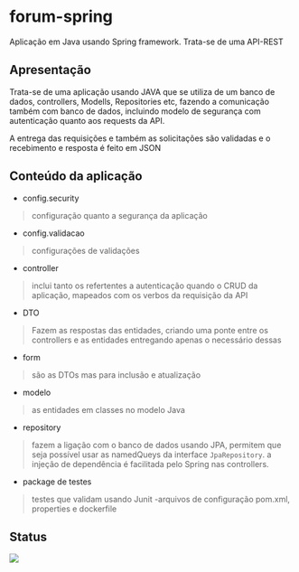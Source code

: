 # forum-spring
Aplicação em Java usando Spring framework. Trata-se de uma API-REST

## Apresentação

Trata-se de uma aplicação usando JAVA que se utiliza de um banco de dados, controllers, Modells, Repositories etc, fazendo a comunicação também com banco de dados, incluindo modelo de segurança com autenticação quanto aos requests da API.

A entrega das requisições e também as solicitações são validadas e o  recebimento e resposta é feito em JSON


## Conteúdo da aplicação

- config.security
>configuração quanto a segurança da aplicação
- config.validacao
>configurações de validações
- controller
> inclui tanto os refertentes a autenticação quando o CRUD da aplicação, mapeados com os verbos da requisição da API
- DTO
> Fazem as respostas das entidades, criando uma ponte entre os controllers e as entidades entregando apenas o necessário dessas
- form
> são as DTOs mas para inclusão e atualização
- modelo
> as entidades em classes no modelo Java
- repository
> fazem a ligação com o banco de dados usando JPA, permitem que seja possível usar as namedQueys da interface `JpaRepository`. a injeção de dependência é facilitada pelo Spring nas controllers.

- package de testes
> testes que validam usando Junit
-arquivos de configuração
>pom.xml, properties e dockerfile


## Status
<img src="https://img.shields.io/badge/%E2%9C%93-primeira%20etapa-green">
